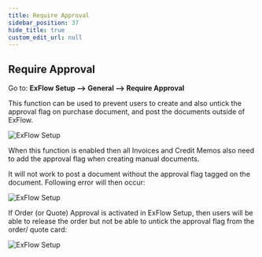 ```yaml
---
title: Require Approval
sidebar_position: 37
hide_title: true
custom_edit_url: null
---
```

## Require Approval

Go to: **ExFlow Setup --> General --> Require Approval** 

This function can be used to prevent users to create and also untick the approval flag on purchase document, and post the documents outside of ExFlow.

![ExFlow Setup](@site/static/img/media/exflow-setup-require-approval-001.png)

When this function is enabled then all Invoices and Credit Memos also need to add the approval flag when creating manual documents. 

It will not work to post a document without the approval flag tagged on the document. Following error will then occur:

![ExFlow Setup](@site/static/img/media/exflow-setup-require-approval-002.png)

If Order (or Quote) Approval is activated in ExFlow Setup, then users will be able to release the order but not be able to untick the approval flag from the order/ quote card:

![ExFlow Setup](@site/static/img/media/order-card-require-approval-001.png)